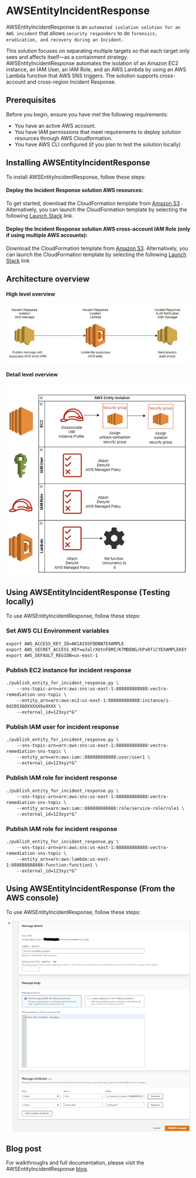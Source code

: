 # AWSEntityIncidentResponse 

AWSEntityIncidentResponse is an `automated isolation solution for an AWS incident` that allows `security responders` to do `forensics, eradication, and recovery during an Incident.`


This solution focuses on separating multiple targets so that each target only sees and affects itself—as a containment strategy.
AWSEntityIncidentResponse automates the isolation of an Amazon EC2 instance, an IAM User, an IAM Role, and an AWS Lambda by using an AWS Lambda function that AWS SNS triggers.
The solution supports cross-account and cross-region Incident Response. 

## Prerequisites

Before you begin, ensure you have met the following requirements:

* You have an active AWS account.
* You have IAM permissions that meet requirements to deploy solution resources through AWS Cloudformation.  
* You have AWS CLI configured (if you plan to test the solution locally)




## Installing AWSEntityIncidentResponse
To install AWSEntityIncidentResponse, follow these steps:

#### Deploy the Incident Response solution AWS resources:

To get started, download the CloudFormation template from [Amazon S3](https://vectra-entity-remediation-integration.s3.amazonaws.com/remediation.yaml)
. Alternatively, you can launch the CloudFormation template by selecting the following [Launch Stack](https://console.aws.amazon.com/cloudformation/home?region=us-east-1#/stacks/create/review?templateURL=https://vectra-entity-remediation-integration.s3.amazonaws.com/remediation.yaml&stackName=VectraAWSEntityIncidentResponse) link.


#### Deploy the Incident Response solution AWS cross-account IAM Role (only if using multiple AWS accounts):
 
Download the CloudFormation template from [Amazon S3](https://vectra-entity-remediation-integration.s3.amazonaws.com/remediation-cross-account-role.yaml). Alternatively, you can launch the CloudFormation template by selecting the following [Launch Stack](https://console.aws.amazon.com/cloudformation/home?region=us-east-1#/stacks/create/review?templateURL=https://vectra-entity-remediation-integration.s3.amazonaws.com/remediation-cross-account-role.yaml&stackName=VectraAWSEntityIncidentResponse) link




## Architecture overview

#### High level overview
![High Level](HighLeveArchitecture.PNG)

#### Detail level overview
![Detial Level](DetailLevelArchitecure.PNG)



## Using AWSEntityIncidentResponse (Testing locally)

To use AWSEntityIncidentResponse, follow these steps:

### Set AWS CLI Environment variables
```
export AWS_ACCESS_KEY_ID=AKIAIOSFODNN7EXAMPLE
export AWS_SECRET_ACCESS_KEY=wJalrXUtnFEMI/K7MDENG/bPxRfiCYEXAMPLEKEY
export AWS_DEFAULT_REGION=us-east-1
```

### Publish EC2 instance for incident response
```
./publish_entity_for_incident_response.py \
    --sns-topic-arn=arn:aws:sns:us-east-1:888888888888:vectra-remediation-sns-topic \
    --entity_arn=arn:aws:ec2:us-east-1:888888888888:instance/i-0d205360XXXXX9a9XXX \
    --external_id=123xyz*&^
```

### Publish IAM user for incident response
```
./publish_entity_for_incident_response.py \
    --sns-topic-arn=arn:aws:sns:us-east-1:888888888888:vectra-remediation-sns-topic \
    --entity_arn=arn:aws:iam::888888888888:user/user1 \
    --external_id=123xyz*&^
```

### Publish IAM role for incident response
```
./publish_entity_for_incident_response.py \
    --sns-topic-arn=arn:aws:sns:us-east-1:888888888888:vectra-remediation-sns-topic \
    --entity_arn=arn:aws:iam::888888888888:role/service-role/role1 \
    --external_id=123xyz*&^
```

### Publish IAM role for incident response
```
./publish_entity_for_incident_response.py \
    --sns-topic-arn=arn:aws:sns:us-east-1:888888888888:vectra-remediation-sns-topic \
    --entity_arn=arn:aws:lambda:us-east-1:888888888888:function:function1 \
    --external_id=123xyz*&^
```

## Using AWSEntityIncidentResponse (From the AWS console)

To use AWSEntityIncidentResponse, follow these steps:

![AWS Console](AWSConsole.png)

## Blog post
For walkthroughs and full documentation, please visit the AWSEntityIncidentResponse [blog](https://medium.com/@alex.groyz_50998/aws-incident-response-on-the-control-plane-and-network-3ba95b0a8513).